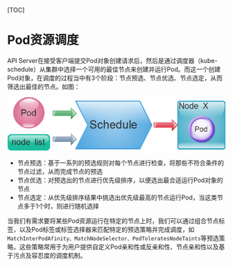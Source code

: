 [TOC]





# Pod资源调度

API Server在接受客户端提交Pod对象创建请求后，然后是通过调度器（kube-schedule）从集群中选择一个可用的最佳节点来创建并运行Pod。而这一个创建Pod对象，在调度的过程当中有3个阶段：节点预选、节点优选、节点选定，从而筛选出最佳的节点。如图：

![201903151107441647](assets/201903151107441647.png)

- 节点预选：基于一系列的预选规则对每个节点进行检查，将那些不符合条件的节点过滤，从而完成节点的预选
- 节点优选：对预选出的节点进行优先级排序，以便选出最合适运行Pod对象的节点
- 节点选定：从优先级排序结果中挑选出优先级最高的节点运行Pod，当这类节点多于1个时，则进行随机选择

当我们有需求要将某些Pod资源运行在特定的节点上时，我们可以通过组合节点标签，以及Pod标签或标签选择器来匹配特定的预选策略并完成调度，如`MatchInterPodAfinity、MatchNodeSelector、PodToleratesNodeTaints`等预选策略，这些策略常用于为用户提供自定义Pod亲和性或反亲和性、节点亲和性以及基于污点及容忍度的调度机制。